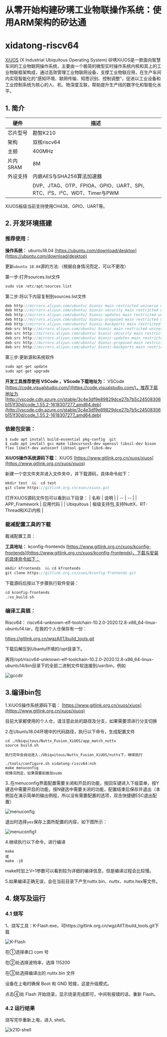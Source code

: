 # 从零开始构建矽璓工业物联操作系统：使用ARM架构的矽达通

# xidatong-riscv64

[XiUOS](http://xuos.io/) (X Industrial Ubiquitous Operating System) 矽璓XiUOS是一款面向智慧车间的工业物联网操作系统，主要由一个极简的微型实时操作系统内核和其上的工业物联框架构成，通过高效管理工业物联网设备、支撑工业物联应用，在生产车间内实现智能化的“感知环境、联网传输、知悉识别、控制调整”，促进以工业设备和工业控制系统为核心的人、机、物深度互联，帮助提升生产线的数字化和智能化水平。

## 1. 简介

| 硬件 | 描述 |
| -- | -- |
|芯片型号| 勘智K210 |
|架构| 双核riscv64 |
|主频| 400MHz                                                       |
|片内SRAM| 8M |
|外设支持| 内嵌AES与SHA256算法加速器 |
|| DVP、JTAG、OTP、FPIOA、GPIO、UART、SPI、RTC、I²S、I²C、WDT、Timer与PWM |

XiUOS板级当前支持使用CH438、GPIO、UART等。

## 2. 开发环境搭建

### 推荐使用：

**操作系统：** ubuntu18.04 [https://ubuntu.com/download/desktop](https://ubuntu.com/download/desktop)

更新`ubuntu 18.04`源的方法:（根据自身情况而定，可以不更改）

第一步:打开sources.list文件

```c
sudo vim /etc/apt/sources.list
```

第二步:将以下内容复制到sources.list文件

```c
deb http://mirrors.aliyun.com/ubuntu/ bionic main restricted universe multiverse
deb http://mirrors.aliyun.com/ubuntu/ bionic-security main restricted universe multiverse
deb http://mirrors.aliyun.com/ubuntu/ bionic-updates main restricted universe multiverse
deb http://mirrors.aliyun.com/ubuntu/ bionic-proposed main restricted universe multiverse
deb http://mirrors.aliyun.com/ubuntu/ bionic-backports main restricted universe multiverse
deb-src http://mirrors.aliyun.com/ubuntu/ bionic main restricted universe multiverse
deb-src http://mirrors.aliyun.com/ubuntu/ bionic-security main restricted universe multiverse
deb-src http://mirrors.aliyun.com/ubuntu/ bionic-updates main restricted universe multiverse
deb-src http://mirrors.aliyun.com/ubuntu/ bionic-proposed main restricted universe multiverse
deb-src http://mirrors.aliyun.com/ubuntu/ bionic-backports main restricted universe multiverse
```

第三步:更新源和系统软件

```c
sudo apt-get update
sudo apt-get upgrade
```

**开发工具推荐使用 VSCode   ，VScode下载地址为：** VSCode  [https://code.visualstudio.com/](https://code.visualstudio.com/)，推荐下载地址为 [http://vscode.cdn.azure.cn/stable/3c4e3df9e89829dce27b7b5c24508306b151f30d/code_1.55.2-1618307277_amd64.deb](http://vscode.cdn.azure.cn/stable/3c4e3df9e89829dce27b7b5c24508306b151f30d/code_1.55.2-1618307277_amd64.deb)

### 依赖包安装：

```
$ sudo apt install build-essential pkg-config  git
$ sudo apt install gcc make libncurses5-dev openssl libssl-dev bison flex libelf-dev autoconf libtool gperf libc6-dev
```

**XiUOS操作系统源码下载：** XiUOS [https://www.gitlink.org.cn/xuos/xiuos](https://www.gitlink.org.cn/xuos/xiuos)

新建一个空文件夹并进入文件夹中，并下载源码，具体命令如下：

```c
mkdir test  &&  cd test
git clone https://gitlink.org.cn/xuos/xiuos.git
```

打开XiUOS源码文件包可以看到以下目录：
| 名称 | 说明 |
| -- | -- |
| APP_Framework | 应用代码 |
| Ubiquitous | 板级支持包,支持NuttX、RT-Thread和XiZi内核 |


### 裁减配置工具的下载

裁减配置工具：

**工具地址：** kconfig-frontends [https://www.gitlink.org.cn/xuos/kconfig-frontends](https://www.gitlink.org.cn/xuos/kconfig-frontends)，下载与安装的具体命令如下：

```c
mkdir kfrontends  && cd kfrontends
git clone https://gitlink.org.cn/xuos/kconfig-frontends.git
```

下载源码后按以下步骤执行软件安装：

```c
cd kconfig-frontends
./xs_build.sh
```

### 编译工具链：

Riscv64： riscv64-unknown-elf-toolchain-10.2.0-2020.12.8-x86_64-linux-ubuntu14.tar，在我的个人仓保存有一份：

https://gitlink.org.cn/wgzAIIT/build_tools.git

下载后解压到Ubantu环境的/opt目录下。

再将/opt/riscv64-unknown-elf-toolchain-10.2.0-2020.12.8-x86_64-linux-ubuntu14/bin目录下的全部二进制文件软连接到/usr/bin，例如

![gccdir](img/gccdir.jpg)



## 3.编译bin包

1.XiUOS操作系统源码下载： [https://www.gitlink.org.cn/xuos/xiuos](https://www.gitlink.org.cn/xuos/xiuos)

   目前大家都使用的个人仓，请注意此处的路径及分支，如果需要须进行分支切换

2.在Ubuntu18.04环境中的代码路径，执行以下命令，生成配置文件

```shell
cd ./Ubiquitous/Nuttx_Fusion_XiUOS/app_match_nuttx
source build.sh

执行完毕会自动进入./Ubiquitous/Nuttx_Fusion_XiUOS/nuttx下，继续执行

./tools/configure.sh xidatong-riscv64:nsh
make menuconfig
视情况而定，如果需要前面加sudo
```

3..在menuconfig界面配置需要关闭和开启的功能，按回车键进入下级菜单，按Y键选中需要开启的功能，按N键选中需要关闭的功能，配置结束后保存并退出（本例旨在演示简单的输出例程，所以没有需要配置的选项，双击快捷键ESC退出配置）

![menuconfig](./img/menuconfig.png)

退出时选择`yes`保存上面所配置的内容，如下图所示：

![menuconfig1](./img/menuconfigexit.png)

4.继续执行以下命令，进行编译

```shell
make
或
make -j8
```

make时加上V=1参数可以看到较为详细的编译信息，但是编译过程会比较慢。

5.如果编译正确无误，会在当前目录下产生nuttx.bin、nuttx、nuttx.hex等文件。

## 4. 烧写及运行

### 4.1 烧写
1、烧写工具：K-Flash.exe，可https://gitlink.org.cn/wgzAIIT/build_tools.git下载

![K-Flash](img/K-Flash.jpg)

在①选择串口 com 号

在②处选择波特率，选择 115200

在③处选择编译出的 nuttx.bin 文件

设备在上电时确保 Boot 和 GND 短接，这是升级模式。

点击④处 Flash 开始烧录，显示烧录完成即可，中间有报错的话，重新 Flash。

### 4.2 运行结果

烧写完毕重新上电，进入 shell。

![k210-shell](img/k210-shell.jpg)
